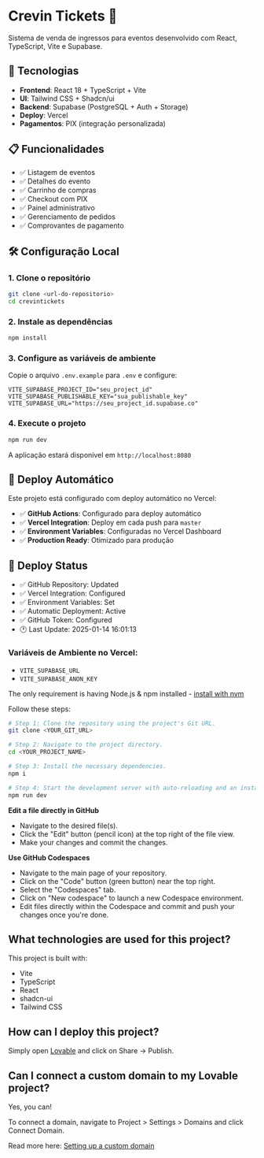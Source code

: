 # Crevin Tickets 🎫

Sistema de venda de ingressos para eventos desenvolvido com React, TypeScript, Vite e Supabase.

## 🚀 Tecnologias

- **Frontend**: React 18 + TypeScript + Vite
- **UI**: Tailwind CSS + Shadcn/ui
- **Backend**: Supabase (PostgreSQL + Auth + Storage)
- **Deploy**: Vercel
- **Pagamentos**: PIX (integração personalizada)

## 📋 Funcionalidades

- ✅ Listagem de eventos
- ✅ Detalhes do evento
- ✅ Carrinho de compras
- ✅ Checkout com PIX
- ✅ Painel administrativo
- ✅ Gerenciamento de pedidos
- ✅ Comprovantes de pagamento

## 🛠️ Configuração Local

### 1. Clone o repositório
```bash
git clone <url-do-repositorio>
cd crevintickets
```

### 2. Instale as dependências
```bash
npm install
```

### 3. Configure as variáveis de ambiente
Copie o arquivo `.env.example` para `.env` e configure:

```env
VITE_SUPABASE_PROJECT_ID="seu_project_id"
VITE_SUPABASE_PUBLISHABLE_KEY="sua_publishable_key"
VITE_SUPABASE_URL="https://seu_project_id.supabase.co"
```

### 4. Execute o projeto
```bash
npm run dev
```

A aplicação estará disponível em `http://localhost:8080`

## 🚀 Deploy Automático

Este projeto está configurado com deploy automático no Vercel:

- ✅ **GitHub Actions**: Configurado para deploy automático
- ✅ **Vercel Integration**: Deploy em cada push para `master`
- ✅ **Environment Variables**: Configuradas no Vercel Dashboard
- ✅ **Production Ready**: Otimizado para produção

## 🚀 Deploy Status

- ✅ GitHub Repository: Updated
- ✅ Vercel Integration: Configured  
- ✅ Environment Variables: Set
- ✅ Automatic Deployment: Active
- ✅ GitHub Token: Configured
- 🕐 Last Update: 2025-01-14 16:01:13

### Variáveis de Ambiente no Vercel:
- `VITE_SUPABASE_URL`
- `VITE_SUPABASE_ANON_KEY`

The only requirement is having Node.js & npm installed - [install with nvm](https://github.com/nvm-sh/nvm#installing-and-updating)

Follow these steps:

```sh
# Step 1: Clone the repository using the project's Git URL.
git clone <YOUR_GIT_URL>

# Step 2: Navigate to the project directory.
cd <YOUR_PROJECT_NAME>

# Step 3: Install the necessary dependencies.
npm i

# Step 4: Start the development server with auto-reloading and an instant preview.
npm run dev
```

**Edit a file directly in GitHub**

- Navigate to the desired file(s).
- Click the "Edit" button (pencil icon) at the top right of the file view.
- Make your changes and commit the changes.

**Use GitHub Codespaces**

- Navigate to the main page of your repository.
- Click on the "Code" button (green button) near the top right.
- Select the "Codespaces" tab.
- Click on "New codespace" to launch a new Codespace environment.
- Edit files directly within the Codespace and commit and push your changes once you're done.

## What technologies are used for this project?

This project is built with:

- Vite
- TypeScript
- React
- shadcn-ui
- Tailwind CSS

## How can I deploy this project?

Simply open [Lovable](https://lovable.dev/projects/9e6c3d69-3d24-4759-b407-895ca8a504fb) and click on Share -> Publish.

## Can I connect a custom domain to my Lovable project?

Yes, you can!

To connect a domain, navigate to Project > Settings > Domains and click Connect Domain.

Read more here: [Setting up a custom domain](https://docs.lovable.dev/features/custom-domain#custom-domain)
